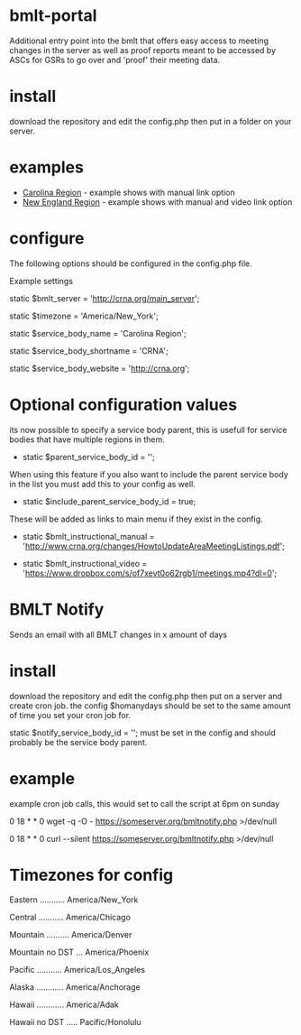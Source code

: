 # bmlt-portal
Additional entry point into the bmlt that offers easy access to meeting changes in the server as well as proof reports meant to be accessed by ASCs for GSRs to go over and 'proof' their meeting data.

# install
download the repository and edit the config.php then put in a folder on your server.

# examples
 * [Carolina Region](http://crna.org/changes) - example shows with manual link option
 * [New England Region](https://nerna.org/changes) - example shows with manual and video link option

# configure
The following options should be configured in the config.php file.

Example settings

static $bmlt_server = 'http://crna.org/main_server';

static $timezone = 'America/New_York';

static $service_body_name = 'Carolina Region';

static $service_body_shortname = 'CRNA';

static $service_body_website = 'http://crna.org';




# Optional configuration values

its now possible to specify a service body parent, this is usefull for service bodies that have multiple regions in them.

* static $parent_service_body_id = '';

When using this feature if you also want to include the parent service body in the list you must add this to your config as well.
* static $include_parent_service_body_id = true;

These will be added as links to main menu if they exist in the config.

* static $bmlt_instructional_manual = 'http://www.crna.org/changes/HowtoUpdateAreaMeetingListings.pdf';

* static $bmlt_instructional_video = 'https://www.dropbox.com/s/of7xevt0o62rgb1/meetings.mp4?dl=0';

# BMLT Notify

Sends an email with all BMLT changes in x amount of days

# install
download the repository and edit the config.php then put on a server and create cron job. the config $homanydays should be set to the same amount of time you set your cron job for.

static $notify_service_body_id = ''; must be set in the config and should probably be the service body parent.

# example
example cron job calls, this would set to call the script at 6pm on sunday

0 18 * * 0 wget -q -O - https://someserver.org/bmltnotify.php >/dev/null 

0 18 * * 0 curl --silent https://someserver.org/bmltnotify.php >/dev/null

# Timezones for config
Eastern ........... America/New_York

Central ........... America/Chicago

Mountain .......... America/Denver

Mountain no DST ... America/Phoenix

Pacific ........... America/Los_Angeles

Alaska ............ America/Anchorage

Hawaii ............ America/Adak

Hawaii no DST ..... Pacific/Honolulu

